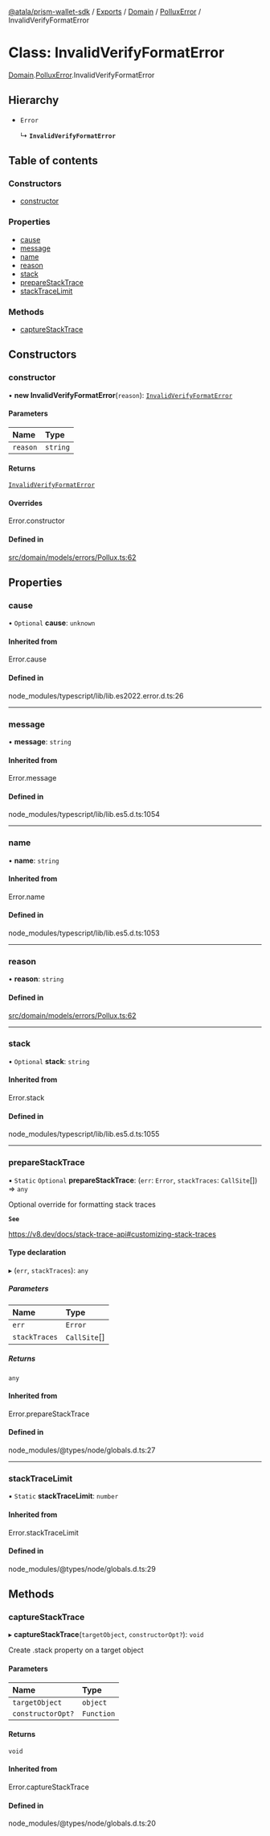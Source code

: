 [@atala/prism-wallet-sdk](../README.md) / [Exports](../modules.md) / [Domain](../modules/Domain.md) / [PolluxError](../modules/Domain.PolluxError.md) / InvalidVerifyFormatError

# Class: InvalidVerifyFormatError

[Domain](../modules/Domain.md).[PolluxError](../modules/Domain.PolluxError.md).InvalidVerifyFormatError

## Hierarchy

- `Error`

  ↳ **`InvalidVerifyFormatError`**

## Table of contents

### Constructors

- [constructor](Domain.PolluxError.InvalidVerifyFormatError.md#constructor)

### Properties

- [cause](Domain.PolluxError.InvalidVerifyFormatError.md#cause)
- [message](Domain.PolluxError.InvalidVerifyFormatError.md#message)
- [name](Domain.PolluxError.InvalidVerifyFormatError.md#name)
- [reason](Domain.PolluxError.InvalidVerifyFormatError.md#reason)
- [stack](Domain.PolluxError.InvalidVerifyFormatError.md#stack)
- [prepareStackTrace](Domain.PolluxError.InvalidVerifyFormatError.md#preparestacktrace)
- [stackTraceLimit](Domain.PolluxError.InvalidVerifyFormatError.md#stacktracelimit)

### Methods

- [captureStackTrace](Domain.PolluxError.InvalidVerifyFormatError.md#capturestacktrace)

## Constructors

### constructor

• **new InvalidVerifyFormatError**(`reason`): [`InvalidVerifyFormatError`](Domain.PolluxError.InvalidVerifyFormatError.md)

#### Parameters

| Name | Type |
| :------ | :------ |
| `reason` | `string` |

#### Returns

[`InvalidVerifyFormatError`](Domain.PolluxError.InvalidVerifyFormatError.md)

#### Overrides

Error.constructor

#### Defined in

[src/domain/models/errors/Pollux.ts:62](https://github.com/hyperledger/identus-edge-agent-sdk-ts/blob/2cdbf1ede368164be3dd56f3e362e76e94d48b48/src/domain/models/errors/Pollux.ts#L62)

## Properties

### cause

• `Optional` **cause**: `unknown`

#### Inherited from

Error.cause

#### Defined in

node_modules/typescript/lib/lib.es2022.error.d.ts:26

___

### message

• **message**: `string`

#### Inherited from

Error.message

#### Defined in

node_modules/typescript/lib/lib.es5.d.ts:1054

___

### name

• **name**: `string`

#### Inherited from

Error.name

#### Defined in

node_modules/typescript/lib/lib.es5.d.ts:1053

___

### reason

• **reason**: `string`

#### Defined in

[src/domain/models/errors/Pollux.ts:62](https://github.com/hyperledger/identus-edge-agent-sdk-ts/blob/2cdbf1ede368164be3dd56f3e362e76e94d48b48/src/domain/models/errors/Pollux.ts#L62)

___

### stack

• `Optional` **stack**: `string`

#### Inherited from

Error.stack

#### Defined in

node_modules/typescript/lib/lib.es5.d.ts:1055

___

### prepareStackTrace

▪ `Static` `Optional` **prepareStackTrace**: (`err`: `Error`, `stackTraces`: `CallSite`[]) => `any`

Optional override for formatting stack traces

**`See`**

https://v8.dev/docs/stack-trace-api#customizing-stack-traces

#### Type declaration

▸ (`err`, `stackTraces`): `any`

##### Parameters

| Name | Type |
| :------ | :------ |
| `err` | `Error` |
| `stackTraces` | `CallSite`[] |

##### Returns

`any`

#### Inherited from

Error.prepareStackTrace

#### Defined in

node_modules/@types/node/globals.d.ts:27

___

### stackTraceLimit

▪ `Static` **stackTraceLimit**: `number`

#### Inherited from

Error.stackTraceLimit

#### Defined in

node_modules/@types/node/globals.d.ts:29

## Methods

### captureStackTrace

▸ **captureStackTrace**(`targetObject`, `constructorOpt?`): `void`

Create .stack property on a target object

#### Parameters

| Name | Type |
| :------ | :------ |
| `targetObject` | `object` |
| `constructorOpt?` | `Function` |

#### Returns

`void`

#### Inherited from

Error.captureStackTrace

#### Defined in

node_modules/@types/node/globals.d.ts:20
